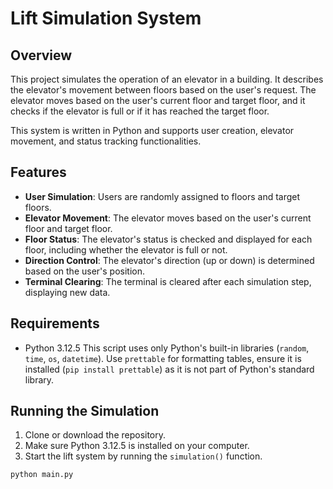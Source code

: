 # Lift Simulation System

## Overview

This project simulates  the  operation of  an elevator in a building. 
It describes  the elevator's  movement  between  floors  based  on the 
user's  request. The elevator  moves based on the user's current floor
and target floor, and  it checks if the elevator is full or if  it has 
reached the target floor.

This system is written in Python and supports user creation, elevator
movement, and status tracking functionalities.

## Features

- **User Simulation**: Users are randomly assigned to floors and target
floors.
- **Elevator Movement**: The elevator moves based on the user's current
floor and target floor.
- **Floor Status**: The elevator's status is checked and  displayed for 
each floor, including whether the elevator is full or not.
- **Direction  Control**: The  elevator's  direction (up or down) is 
determined based on the user's position.
- **Terminal Clearing**: The terminal is cleared after each simulation 
step, displaying new data.

## Requirements

- Python 3.12.5
This script uses only Python's built-in libraries (`random`, `time`, `os`,
`datetime`).  Use `prettable` for formatting tables, ensure it is installed
(`pip install prettable`) as it is not part of Python's standard library.

## Running the Simulation

1. Clone or download the repository.
2. Make sure Python 3.12.5 is installed on your computer.
3. Start the lift system by running the `simulation()` function.

```bash
python main.py
